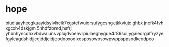 # hope
biudlaayhecgkuayidsylvhcik7xgstefwuiorsufygcshgejkkviujc ghbx jncfk4fvh xgcxh4dskjgm 5nhdfzbmd,hsfrj yhbnhyncdhxvbdwaiunsvplujdvoehvrpiulaeghygue4r89soi;ygaieorgalfryzyefgyleagdshidjjcdjddjcidjoodooxodixosposowpsowpwppsppsodkcodpeo
